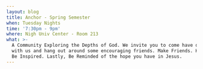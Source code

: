 ```yaml
---
layout: blog
title: Anchor - Spring Semester
when: Tuesday Nights
time: '7:30pm - 9pm'
where: Nigh Univ Center - Room 213
what: >-
  A Community Exploring the Depths of God. We invite you to come have dinner
  with us and hang out around some encouraging friends. Make Friends. Have Fun.
  Be Inspired. Lastly, Be Reminded of the hope you have in Jesus.
---
```


